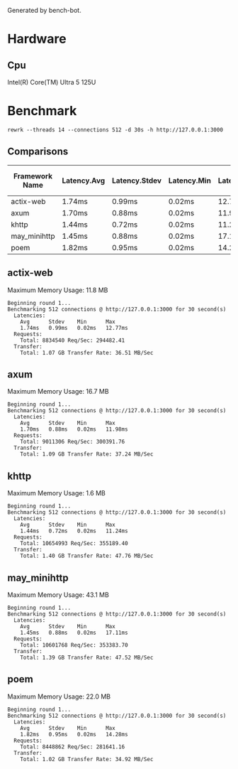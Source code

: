 Generated by bench-bot.

# Hardware

## Cpu

Intel(R) Core(TM) Ultra 5 125U

# Benchmark

`rewrk --threads 14 --connections 512 -d 30s -h http://127.0.0.1:3000`

## Comparisons

| Framework Name | Latency.Avg | Latency.Stdev | Latency.Min | Latency.Max | Request.Total | Request.Req/Sec | Transfer.Total | Transfer.Rate | Max. Memory Usage |
|---|---|---|---|---|---|---|---|---|---|
|actix-web|1.74ms|0.99ms|0.02ms|12.77ms|8834540|294482.41|1.07GB|36.51MB/Sec|11.8MB|
|axum|1.70ms|0.88ms|0.02ms|11.98ms|9011306|300391.76|1.09GB|37.24MB/Sec|16.7MB|
|khttp|1.44ms|0.72ms|0.02ms|11.24ms|10654993|355189.40|1.40GB|47.76MB/Sec|1.6MB|
|may_minihttp|1.45ms|0.88ms|0.02ms|17.11ms|10601768|353383.70|1.39GB|47.52MB/Sec|43.1MB|
|poem|1.82ms|0.95ms|0.02ms|14.28ms|8448862|281641.16|1.02GB|34.92MB/Sec|22.0MB|

## actix-web

Maximum Memory Usage: 11.8 MB

```
Beginning round 1...
Benchmarking 512 connections @ http://127.0.0.1:3000 for 30 second(s)
  Latencies:
    Avg      Stdev    Min      Max      
    1.74ms   0.99ms   0.02ms   12.77ms  
  Requests:
    Total: 8834540 Req/Sec: 294482.41
  Transfer:
    Total: 1.07 GB Transfer Rate: 36.51 MB/Sec
```

## axum

Maximum Memory Usage: 16.7 MB

```
Beginning round 1...
Benchmarking 512 connections @ http://127.0.0.1:3000 for 30 second(s)
  Latencies:
    Avg      Stdev    Min      Max      
    1.70ms   0.88ms   0.02ms   11.98ms  
  Requests:
    Total: 9011306 Req/Sec: 300391.76
  Transfer:
    Total: 1.09 GB Transfer Rate: 37.24 MB/Sec
```

## khttp

Maximum Memory Usage: 1.6 MB

```
Beginning round 1...
Benchmarking 512 connections @ http://127.0.0.1:3000 for 30 second(s)
  Latencies:
    Avg      Stdev    Min      Max      
    1.44ms   0.72ms   0.02ms   11.24ms  
  Requests:
    Total: 10654993 Req/Sec: 355189.40
  Transfer:
    Total: 1.40 GB Transfer Rate: 47.76 MB/Sec
```

## may_minihttp

Maximum Memory Usage: 43.1 MB

```
Beginning round 1...
Benchmarking 512 connections @ http://127.0.0.1:3000 for 30 second(s)
  Latencies:
    Avg      Stdev    Min      Max      
    1.45ms   0.88ms   0.02ms   17.11ms  
  Requests:
    Total: 10601768 Req/Sec: 353383.70
  Transfer:
    Total: 1.39 GB Transfer Rate: 47.52 MB/Sec
```

## poem

Maximum Memory Usage: 22.0 MB

```
Beginning round 1...
Benchmarking 512 connections @ http://127.0.0.1:3000 for 30 second(s)
  Latencies:
    Avg      Stdev    Min      Max      
    1.82ms   0.95ms   0.02ms   14.28ms  
  Requests:
    Total: 8448862 Req/Sec: 281641.16
  Transfer:
    Total: 1.02 GB Transfer Rate: 34.92 MB/Sec
```
